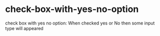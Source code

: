 # check-box-with-yes-no-option
check box with yes no option: When checked yes or No then some input type will appeared
